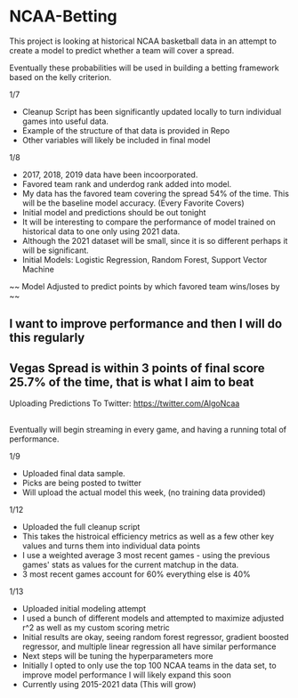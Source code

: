 # NCAA-Betting


This project is looking at historical NCAA basketball data in an attempt to create a model to predict 
whether a team will cover a spread.

Eventually these probabilities will be used in building a betting framework based on the kelly criterion.  



1/7
  - Cleanup Script has been significantly updated locally to turn individual games into useful data.  
  - Example of the structure of that data is provided in Repo
  - Other variables will likely be included in final model

1/8
  - 2017, 2018, 2019 data have been incoorporated.  
  - Favored team rank and underdog rank added into model.
  - My data has the favored team covering the spread 54% of the time. This will be the baseline model accuracy.  (Every Favorite Covers)
  - Initial model and predictions should be out tonight 
  - It will be interesting to compare the performance of model trained on historical data to one only using 2021 data.
  - Although the 2021 dataset will be small, since it is so different perhaps it will be significant. 
  - Initial Models:  Logistic Regression, Random Forest, Support Vector Machine 
 
 ~~ Model Adjusted to predict points by which favored team wins/loses by ~~
 


 

 ## I want to improve performance and then I will do this regularly
 ## Vegas Spread is within 3 points of final score 25.7% of the time, that is what I aim to beat 
 
  Uploading Predictions To Twitter: https://twitter.com/AlgoNcaa
## 
  
 
 Eventually will begin streaming in every game, and having a running total of performance. 
 
 
 1/9 
 - Uploaded final data sample.  
 - Picks are being posted to twitter
 - Will upload the actual model this week, (no training data provided) 
 
 
 1/12
 - Uploaded the full cleanup script 
 - This takes the histroical efficiency metrics as well as a few other key values and turns them into individual data points
 - I use a weighted average 3 most recent games - using the previous games' stats as values for the current matchup in the data. 
 - 3 most recent games account for 60% everything else is 40%
 
 1/13
 - Uploaded initial modeling attempt
 - I used a bunch of different models and attempted to maximize adjusted r^2 as well as my custom scoring metric
 - Initial results are okay, seeing random forest regressor, gradient boosted regressor, and multiple linear regression all have similar performance
 - Next steps will be tuning the hyperparameters more
 - Initially I opted to only use the top 100 NCAA teams in the data set, to improve model performance I will likely expand this soon
 - Currently using 2015-2021 data (This will grow)
 
 
 
 
